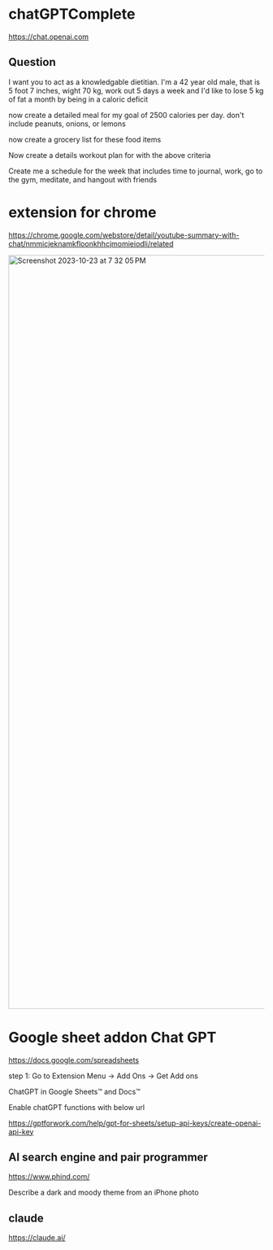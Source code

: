 # chatGPTComplete

https://chat.openai.com

## Question 


I want you to act as a knowledgable dietitian. I'm a 42 year old male, that is 5 foot 7 inches, wight 70 kg, work out 5 days a week and I'd like to lose 5 kg of fat a month by being in a caloric deficit

now create a detailed meal for my goal of 2500 calories per day. don't include peanuts, onions, or lemons


now create a grocery list for these food items


Now create a details workout plan for with the above criteria


Create me a schedule for the week that includes time to journal, work, go to the gym, meditate, and hangout with friends 


# extension for chrome 

https://chrome.google.com/webstore/detail/youtube-summary-with-chat/nmmicjeknamkfloonkhhcjmomieiodli/related


<img width="1482" alt="Screenshot 2023-10-23 at 7 32 05 PM" src="https://github.com/sarveshhome/chatGPTComplete/assets/14289661/3e014f63-706c-43ba-a785-a5b7abbd3dfa">


# Google sheet addon Chat GPT

https://docs.google.com/spreadsheets

step 1: Go to Extension Menu -> Add Ons -> Get Add ons

ChatGPT in Google Sheets™ and Docs™

Enable chatGPT functions with below url

https://gptforwork.com/help/gpt-for-sheets/setup-api-keys/create-openai-api-key

## AI search engine and pair programmer

https://www.phind.com/

Describe a dark and moody theme from an iPhone photo


## claude

https://claude.ai/


